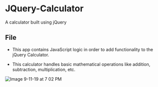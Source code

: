 # JQuery-Calculator

A calculator built using jQuery

## File

* This app contains JavaScript logic in order to add functionality to the jQuery Calculator.

* This calculator handles basic mathematical operations like addition, subtraction, multiplication, etc.

![Image 9-11-19 at 7 02 PM](https://user-images.githubusercontent.com/47063288/64741485-c1b52c80-d4c6-11e9-9172-f21e574d4638.jpg)
